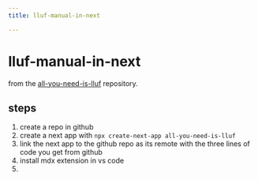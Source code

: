 ```yaml
---
title: lluf-manual-in-next

---
```


# lluf-manual-in-next

from the [all-you-need-is-lluf](https://github.com/learninglab-studio/all-you-need-is-lluf) repository.

## steps

1. create a repo in github
2. create a next app with `npx create-next-app all-you-need-is-lluf`
3. link the next app to the github repo as its remote with the three lines of code you get from github
4. install mdx extension in vs code
5. 